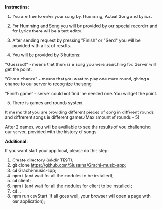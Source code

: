 **Instructins:**

1. You are free to enter your song by: Humming, Actual Song and Lyrics.

2. For Humming and Song you will be provided by our special recorder and for Lyrics there will be a text editor.

3. After sending request by pressing "Finish" or "Send" you will be provided with a list of results.

4. You will be provided by 3 buttons:

"Guessed!" - means that there is a song you were searching for. Server will get the point.

"Give a chance" - means that you want to play one more round, giving a chance to our server to recognize the song

"Finish game" - server could not find the needed one. You will get the point.

5. There is games and rounds system.

It means that you are providing different pieces of song in different rounds and diffrerent songs in different games.(Max amount of rounds - 5)

After 2 games, you will be availiable to see the results of you challenging our server, provided with the history of songs

**Additional:**

If you want start your app local, please do this step:
1. Create directory (mkdir TEST);
2. git clone https://github.com/Siusarna/Grachi-music-app;
3. cd Grachi-music-app;
4. npm i (and wait for all the modules to be installed);
5. cd client;
6. npm i (and wait for all the modules for client to be installed);
7. cd ..
8. npm run devStart (if all goes well, your browser will open a page with our application);
